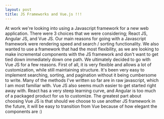```yaml
---
layout: post
title: JS Frameworks and Vue.js !!!
---
```


At work we're looking into using a Javascript framework for a new web application. There were 3 choices that we were considering; React JS, Angular JS, and Vue JS. Our main reasons for going with a Javascript framework were rendering speed and search / sorting functionality. We also wanted to use a framework that had the most flexibility, as we are looking to make incremental components with the JS framework and don't want to get tied down immediately down one path. We ultimately decided to go with Vue JS for a few reasons. First of all, it is very flexible and allows a lot of customization, while still maintaining structure. It's been very easy to implement searching, sorting, and pagination without it being cumbersome to write. Many of the methods I've written so far are in raw javascript, which I am most familiar with. Vue JS also seems much easier to get started right away with. React has a very steep learning curve, and Angular is too much of a packaged product for us to customize. The greatest part about choosing Vue JS is that should we choose to use another JS framework in the future, it will be easy to transition from Vue because of how elegant the components are :)